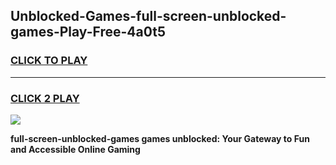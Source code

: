 
## Unblocked-Games-full-screen-unblocked-games-Play-Free-4a0t5
<h3>
<a href="https://premium76.site?title=full-screen-unblocked-games&ref=20A">CLICK TO PLAY</a></h3>
<hr>

<h3>
<a href="https://premium76.site?title=full-screen-unblocked-games&ref=20A">CLICK 2 PLAY</a>
  
</h3>

<a href="https://premium76.site?title=full-screen-unblocked-games&ref=20A"><img src="https://clearcache.store/games.png"></a>


**full-screen-unblocked-games games unblocked: Your Gateway to Fun and Accessible Online Gaming**
